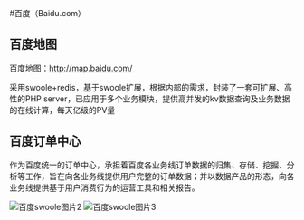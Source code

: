#百度（Baidu.com）

百度地图
-----
百度地图：http://map.baidu.com/

采用swoole+redis，基于swoole扩展，根据内部的需求，封装了一套可扩展、高性的PHP server，已应用于多个业务模块，提供高并发的kv数据查询及业务数据的在线计算，每天亿级的PV量

百度订单中心
----
作为百度统一的订单中心，承担着百度各业务线订单数据的归集、存储、挖掘、分析等工作，旨在向各业务线提供用户完整的订单数据；并以数据产品的形态，向各业务线提供基于用户消费行为的运营工具和相关报告。

![百度swoole图片2](http://wiki.swoole.com/static/image/baidu/2.jpg)
![百度swoole图片3](http://wiki.swoole.com/static/image/baidu/3.jpg)

